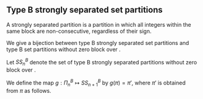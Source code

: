 ## Type B strongly separated set partitions
A strongly separated partition is a partition in which all integers within the same block are non-consecutive, regardless of their sign.

We give a bijection between type B strongly separated set partitions and type B set partitions without zero block over <n>.

Let $SS^B_n$ denote the set of type B strongly separated partitions without zero block over <n>.

We define the map $g : \Pi^B_n \mapsto SS^B_{n+1}$ by $g(\pi) = \pi'$, where $\pi'$ is obtained from $\pi$ as follows.
